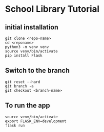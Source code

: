 # School Library Tutorial

## initial installation
	git clone <repo-name>
	cd <reponame>
	python3 -m venv venv
	source venv/bin/activate
	pip install Flask

## Switch to the branch
	git reset --hard
	git branch -a
	git checkout <branch-name>

## To run the app
	source venv/bin/activate   
	export FLASK_ENV=development
	flask run
